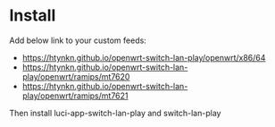 # Install
Add below link to your custom feeds:

+ https://htynkn.github.io/openwrt-switch-lan-play/openwrt/x86/64
+ https://htynkn.github.io/openwrt-switch-lan-play/openwrt/ramips/mt7620
+ https://htynkn.github.io/openwrt-switch-lan-play/openwrt/ramips/mt7621

Then install luci-app-switch-lan-play and switch-lan-play